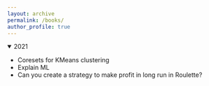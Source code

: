 ```yaml
---
layout: archive
permalink: /books/
author_profile: true
---
```


<details open>
<summary>2021</summary>
<ul>
  <li> 
    <a style="text-decoration:none" 
       href="https://patel-zeel.github.io/coreset/">Coresets for KMeans clustering
    </a>
  </li>
  <li>
    <a style="text-decoration:none" 
       href="https://explain-ml.github.io/explain-ml-book/intro.html">Explain ML
    </a>
  </li>
  <li>
    <a style="text-decoration:none" 
       href="https://observablehq.com/@patel-zeel/roulette">Can you create a strategy to make profit in long run in Roulette?
    </a>
  </li>
</ul>
</details>
